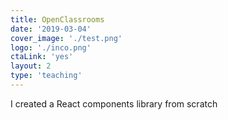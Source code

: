```yaml
---
title: OpenClassrooms
date: '2019-03-04'
cover_image: './test.png'
logo: './inco.png'
ctaLink: 'yes'
layout: 2
type: 'teaching'
---
```


I created a React components library from scratch
